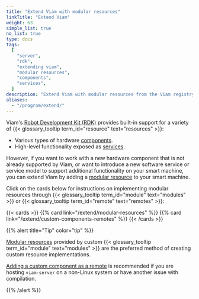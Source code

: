 ```yaml
---
title: "Extend Viam with modular resources"
linkTitle: "Extend Viam"
weight: 63
simple_list: true
no_list: true
type: docs
tags:
  [
    "server",
    "rdk",
    "extending viam",
    "modular resources",
    "components",
    "services",
  ]
description: "Extend Viam with modular resources from the Viam registry."
aliases:
  - "/program/extend/"
---
```


Viam's [Robot Development Kit (RDK)](/internals/rdk/) provides built-in support for a variety of {{< glossary_tooltip term_id="resource" text="resources" >}}:

- Various types of hardware [components](/components/).
- High-level functionality exposed as [services](/services/).

However, if you want to work with a new hardware component that is not already supported by Viam, or want to introduce a new software service or service model to support additional functionality on your smart machine, you can extend Viam by adding a [modular resource](/extend/modular-resources/) to your smart machine.

Click on the cards below for instructions on implementing modular resources through {{< glossary_tooltip term_id="module" text="modules" >}} or {{< glossary_tooltip term_id="remote" text="remotes" >}}:

{{< cards >}}
{{% card link="/extend/modular-resources" %}}
{{% card link="/extend/custom-components-remotes" %}}
{{< /cards >}}

{{% alert title="Tip" color="tip" %}}

[Modular resources](/extend/modular-resources/) provided by custom {{< glossary_tooltip term_id="module" text="modules" >}} are the preferred method of creating custom resource implementations.

[Adding a custom component as a remote](/extend/custom-components-remotes/) is recommended if you are hosting `viam-server` on a non-Linux system or have another issue with compilation.

{{% /alert %}}
